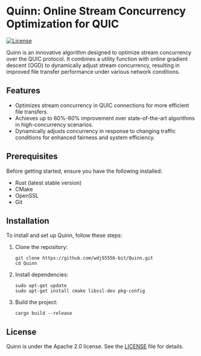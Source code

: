 # Quinn: Online Stream Concurrency Optimization for QUIC

[![License](https://img.shields.io/badge/license-Apache%202.0-green)](https://github.com/wdj55556-bit/Quinn/LICENSE)

Quinn is an innovative algorithm designed to optimize stream concurrency over the QUIC protocol. It combines a utility function with online gradient descent (OGD) to dynamically adjust stream concurrency, resulting in improved file transfer performance under various network conditions.


## Features

- Optimizes stream concurrency in QUIC connections for more efficient file transfers.
- Achieves up to 60%-80% improvement over state-of-the-art algorithms in high-concurrency scenarios.
- Dynamically adjusts concurrency in response to changing traffic conditions for enhanced fairness and system efficiency.


## Prerequisites
Before getting started, ensure you have the following installed:
- Rust (latest stable version)
- CMake
- OpenSSL
- Git


## Installation
To install and set up Quinn, follow these steps:
1. Clone the repository:
   ```
   git clone https://github.com/wdj55556-bit/Quinn.git
   cd Quinn
   ```
2. Install dependencies:
   ```
   sudo apt-get update
   sudo apt-get install cmake libssl-dev pkg-config
   ```
3. Build the project:
   ```
   cargo build --release
   ```
   
   


## License

Quinn is under the Apache 2.0 license. See the [LICENSE](LICENSE) file for details.
